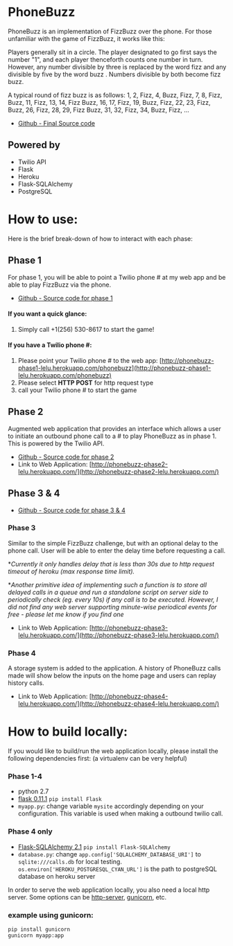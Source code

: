 # PhoneBuzz
PhoneBuzz is an implementation of FizzBuzz over the phone. For those unfamiliar with the game of FizzBuzz, it works like this:

Players generally sit in a circle. The player designated to go first says the number "1", and each player thenceforth counts one number in turn. However, any number divisible by three is replaced by the word fizz and any divisible by five by the word buzz . Numbers divisible by both become fizz buzz.

A typical round of fizz buzz is as follows: 1, 2, Fizz, 4, Buzz, Fizz, 7, 8, Fizz, Buzz, 11, Fizz, 13, 14, Fizz Buzz, 16, 17, Fizz, 19, Buzz, Fizz, 22, 23, Fizz, Buzz, 26, Fizz, 28, 29, Fizz Buzz, 31, 32, Fizz, 34, Buzz, Fizz, ...

* [Github - Final Source code](https://github.com/raphaellu/PhoneBuzz) 

## Powered by
* Twilio API
* Flask
* Heroku
* Flask-SQLAlchemy
* PostgreSQL

# How to use: 
Here is the brief break-down of how to interact with each phase:

## Phase 1
For phase 1, you will be able to point a Twilio phone # at my web app and be able to play FizzBuzz via the phone.

* [Github - Source code for phase 1](https://github.com/raphaellu/PhoneBuzz-phase1)

#### If you want a quick glance:
1. Simply call +1(256) 530-8617 to start the game!

#### If you have a Twilio phone #:
1. Please point your Twilio phone # to the web app: [http://phonebuzz-phase1-lelu.herokuapp.com/phonebuzz](http://phonebuzz-phase1-lelu.herokuapp.com/phonebuzz) 
2. Please select **HTTP POST** for http request type
3. call your Twilio phone # to start the game

## Phase 2
Augmented web application that provides an interface which allows a user to initiate an outbound phone call to a # to play PhoneBuzz as in phase 1.
This is powered by the Twilio API.

* [Github - Source code for phase 2](https://github.com/raphaellu/PhoneBuzz-phase2) 
* Link to Web Application: [http://phonebuzz-phase2-lelu.herokuapp.com/](http://phonebuzz-phase2-lelu.herokuapp.com/)

## Phase 3 & 4

* [Github - Source code for phase 3 & 4](https://github.com/raphaellu/PhoneBuzz) 

### Phase 3

Similar to the simple FizzBuzz challenge, but with an optional delay to the phone call. User will be able to enter the delay time before requesting a call. 

**Currently it only handles delay that is less than 30s due to http request timeout of heroku (max response time limit).*

**Another primitive idea of implementing such a function is to store all delayed calls in a queue and run a standalone script on server side to periodically check (eg. every 10s) if any call is to be executed. However, I did not find any web server supporting minute-wise periodical events for free - please let me know if you find one*

* Link to Web Application: [http://phonebuzz-phase3-lelu.herokuapp.com/](http://phonebuzz-phase3-lelu.herokuapp.com/)

### Phase 4

A storage system is added to the application. A history of PhoneBuzz calls made will show below the inputs on the home page and users can replay history calls. 

* Link to Web Application: [http://phonebuzz-phase4-lelu.herokuapp.com/](http://phonebuzz-phase4-lelu.herokuapp.com/)

# How to build locally:
If you would like to build/run the web application locally, please install the following dependencies first: (a virtualenv can be very helpful)

### Phase 1-4
* python 2.7
* [flask 0.11.1](http://flask.pocoo.org/)
`pip install Flask`
* `myapp.py`: change variable `mysite` accordingly depending on your configuration. This variable is used when making a outbound twilio call.

### Phase 4 only
* [Flask-SQLAlchemy 2.1](http://flask-sqlalchemy.pocoo.org/2.1/) 
`pip install Flask-SQLAlchemy`
* `database.py`: change `app.config['SQLALCHEMY_DATABASE_URI']` to `sqlite:///calls.db` for local testing.  `os.environ['HEROKU_POSTGRESQL_CYAN_URL']` is the path to postgreSQL database on heroku server

In order to serve the web application locally, you also need a local http server. Some options can be [http-server](https://www.npmjs.com/package/http-server), [gunicorn](http://gunicorn.org/), etc.

### example using gunicorn:
```
pip install gunicorn
gunicorn myapp:app
```
